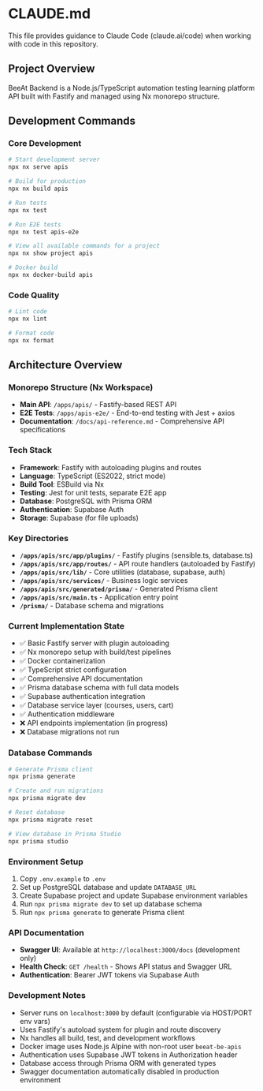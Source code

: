# CLAUDE.md

This file provides guidance to Claude Code (claude.ai/code) when working with code in this repository.

## Project Overview

BeeAt Backend is a Node.js/TypeScript automation testing learning platform API built with Fastify and managed using Nx monorepo structure.

## Development Commands

### Core Development
```bash
# Start development server
npx nx serve apis

# Build for production  
npx nx build apis

# Run tests
npx nx test

# Run E2E tests
npx nx test apis-e2e

# View all available commands for a project
npx nx show project apis

# Docker build
npx nx docker-build apis
```

### Code Quality
```bash
# Lint code
npx nx lint

# Format code
npx nx format
```

## Architecture Overview

### Monorepo Structure (Nx Workspace)
- **Main API**: `/apps/apis/` - Fastify-based REST API
- **E2E Tests**: `/apps/apis-e2e/` - End-to-end testing with Jest + axios
- **Documentation**: `/docs/api-reference.md` - Comprehensive API specifications

### Tech Stack
- **Framework**: Fastify with autoloading plugins and routes
- **Language**: TypeScript (ES2022, strict mode)
- **Build Tool**: ESBuild via Nx
- **Testing**: Jest for unit tests, separate E2E app
- **Database**: PostgreSQL with Prisma ORM
- **Authentication**: Supabase Auth
- **Storage**: Supabase (for file uploads)

### Key Directories
- **`/apps/apis/src/app/plugins/`** - Fastify plugins (sensible.ts, database.ts)
- **`/apps/apis/src/app/routes/`** - API route handlers (autoloaded by Fastify)
- **`/apps/apis/src/lib/`** - Core utilities (database, supabase, auth)
- **`/apps/apis/src/services/`** - Business logic services
- **`/apps/apis/src/generated/prisma/`** - Generated Prisma client
- **`/apps/apis/src/main.ts`** - Application entry point
- **`/prisma/`** - Database schema and migrations

### Current Implementation State
- ✅ Basic Fastify server with plugin autoloading
- ✅ Nx monorepo setup with build/test pipelines
- ✅ Docker containerization
- ✅ TypeScript strict configuration
- ✅ Comprehensive API documentation
- ✅ Prisma database schema with full data models
- ✅ Supabase authentication integration
- ✅ Database service layer (courses, users, cart)
- ✅ Authentication middleware
- ❌ API endpoints implementation (in progress)
- ❌ Database migrations not run

### Database Commands
```bash
# Generate Prisma client
npx prisma generate

# Create and run migrations
npx prisma migrate dev

# Reset database
npx prisma migrate reset

# View database in Prisma Studio
npx prisma studio
```

### Environment Setup
1. Copy `.env.example` to `.env`
2. Set up PostgreSQL database and update `DATABASE_URL`
3. Create Supabase project and update Supabase environment variables
4. Run `npx prisma migrate dev` to set up database schema
5. Run `npx prisma generate` to generate Prisma client

### API Documentation
- **Swagger UI**: Available at `http://localhost:3000/docs` (development only)
- **Health Check**: `GET /health` - Shows API status and Swagger URL
- **Authentication**: Bearer JWT tokens via Supabase Auth

### Development Notes
- Server runs on `localhost:3000` by default (configurable via HOST/PORT env vars)
- Uses Fastify's autoload system for plugin and route discovery
- Nx handles all build, test, and development workflows
- Docker image uses Node.js Alpine with non-root user `beeat-be-apis`
- Authentication uses Supabase JWT tokens in Authorization header
- Database access through Prisma ORM with generated types
- Swagger documentation automatically disabled in production environment